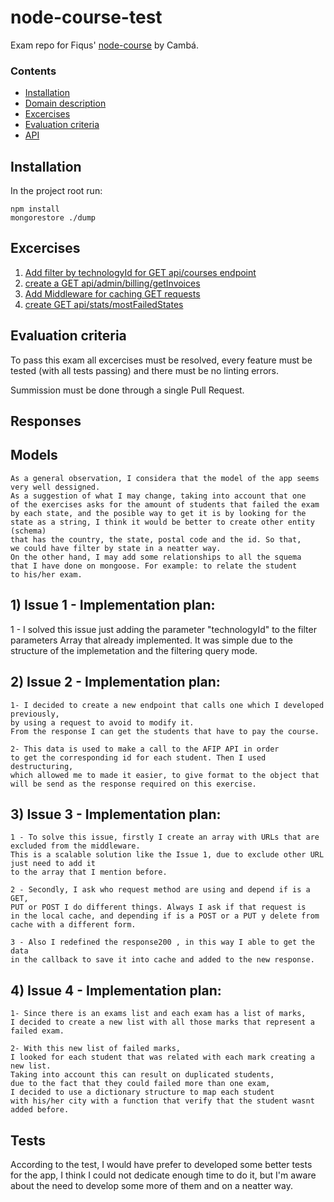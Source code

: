 # node-course-test
Exam repo for Fiqus' [node-course](https://github.com/fiqus/node-course) by Cambá.

### Contents
- [Installation](/README.md#installation)
- [Domain description](/DESCRIPTION.md)
- [Excercises](/README.md#excercises)
- [Evaluation criteria](/README.md#evaluation-criteria)
- [API](/API.md)

## Installation
In the project root run:
```
npm install
mongorestore ./dump
```

## Excercises
1. [Add filter by technologyId for GET api/courses endpoint](https://github.com/Cambalab/node-course-test/issues/1)
2. [create a GET api/admin/billing/getInvoices](https://github.com/Cambalab/node-course-test/issues/2)
3. [Add Middleware for caching GET requests](https://github.com/Cambalab/node-course-test/issues/3)
4. [create GET api/stats/mostFailedStates](https://github.com/Cambalab/node-course-test/issues/4)

## Evaluation criteria

To pass this exam all excercises must be resolved, every feature must be tested (with all tests passing) and there must be no linting errors.

Summission must be done through a single Pull Request.

## Responses 

## Models 

    As a general observation, I considera that the model of the app seems
    very well dessigned.
    As a suggestion of what I may change, taking into account that one 
    of the exercises asks for the amount of students that failed the exam
    by each state, and the posible way to get it is by looking for the 
    state as a string, I think it would be better to create other entity (schema)
    that has the country, the state, postal code and the id. So that, 
    we could have filter by state in a neatter way.
    On the other hand, I may add some relationships to all the squema 
    that I have done on mongoose. For example: to relate the student
    to his/her exam.


## 1) Issue 1 - Implementation plan:

1 - I solved this issue just adding the parameter "technologyId" 
    to the filter parameters Array that already implemented. 
    It was simple due to the structure of the implemetation
    and the filtering query mode.

## 2) Issue 2 - Implementation plan:

    1- I decided to create a new endpoint that calls one which I developed previously,
    by using a request to avoid to modify it.
    From the response I can get the students that have to pay the course.

    2- This data is used to make a call to the AFIP API in order 
    to get the corresponding id for each student. Then I used destructuring,
    which allowed me to made it easier, to give format to the object that
    will be send as the response required on this exercise.


## 3) Issue 3 - Implementation plan:

    1 - To solve this issue, firstly I create an array with URLs that are excluded from the middleware.
    This is a scalable solution like the Issue 1, due to exclude other URL just need to add it 
    to the array that I mention before.

    2 - Secondly, I ask who request method are using and depend if is a GET,
    PUT or POST I do different things. Always I ask if that request is
    in the local cache, and depending if is a POST or a PUT y delete from 
    cache with a different form.

    3 - Also I redefined the response200 , in this way I able to get the data 
    in the callback to save it into cache and added to the new response.


## 4) Issue 4 - Implementation plan:

    1- Since there is an exams list and each exam has a list of marks, 
    I decided to create a new list with all those marks that represent a failed exam.

    2- With this new list of failed marks,
    I looked for each student that was related with each mark creating a new list. 
    Taking into account this can result on duplicated students, 
    due to the fact that they could failed more than one exam, 
    I decided to use a dictionary structure to map each student 
    with his/her city with a function that verify that the student wasnt 
    added before.

## Tests

According to the test, I would have prefer to developed some better tests for the app,
I think I could not dedicate enough time to do it, but I'm aware about the need to develop some more of them and on a neatter way.